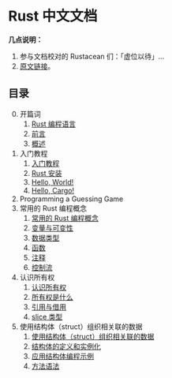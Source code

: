 # Rust 中文文档

**几点说明：**

1. 参与文档校对的 Rustacean 们：「虚位以待」...
2. [原文链接](https://doc.rust-lang.org/book/title-page.html)。

## 目录

0. 开篇词
   1. [Rust 编程语言](./0-The-Rust-Programming-Language.md)
   2. [前言](./1-Foreword.md)
   3. [概述](./2-Introduction.md)
1. 入门教程
   1. [入门教程](./1-Getting-Started/0-Getting-Started.md)
   2. [Rust 安装](./1-Getting-Started/1-Installation.md)
   3. [Hello, World!](./1-Getting-Started/2-Hello-World.md)
   4. [Hello, Cargo!](./1-Getting-Started/3-Hello-Cargo.md)
2. Programming a Guessing Game
3. 常用的 Rust 编程概念
   1. [常用的 Rust 编程概念](./3-Common-Programming-Concepts/0-Common-Programming-Concepts.md)
   2. [变量与可变性](./3-Common-Programming-Concepts/1-Variables-and-Mutability.md)
   3. [数据类型](./3-Common-Programming-Concepts/2-Data-Types.md)
   4. [函数](./3-Common-Programming-Concepts/3-Functions.md)
   5. [注释](./3-Common-Programming-Concepts/4-Comments.md)
   6. [控制流](./3-Common-Programming-Concepts/5-Control-Flow.md)
4. 认识所有权
   1. [认识所有权](./4-Understanding-Ownership/0-Understanding-Ownership.md)
   2. [所有权是什么](./4-Understanding-Ownership/1-What-Is-Ownership.md)
   3. [引用与借用](./4-Understanding-Ownership/2-References-and-Borrowing.md)
   4. [slice 类型](./4-Understanding-Ownership/3-The-Slice-Type.md)
5. 使用结构体（struct）组织相关联的数据
   1. [使用结构体（struct）组织相关联的数据](./5-Using-Structs-to-Structure-Related-Data/0-Using-Structs-to-Structure-Related-Data.md)
   2. [结构体的定义和实例化](./5-Using-Structs-to-Structure-Related-Data/1-Defining-and-Instantiating-Structs.md)
   3. [应用结构体编程示例](./5-Using-Structs-to-Structure-Related-Data/2-An-Example-Program-Using-Structs.md)
   4. [方法语法](./5-Using-Structs-to-Structure-Related-Data/3-Method-Syntax.md)
